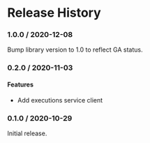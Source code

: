 # Release History

### 1.0.0 / 2020-12-08

Bump library version to 1.0 to reflect GA status.

### 0.2.0 / 2020-11-03

#### Features

* Add executions service client

### 0.1.0 / 2020-10-29

Initial release.
